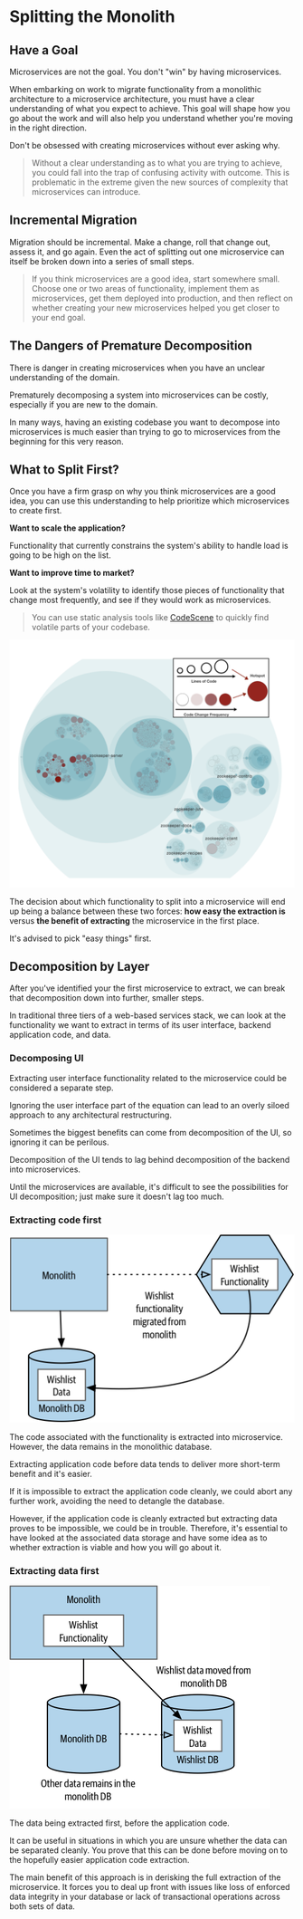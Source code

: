 # Splitting the Monolith

## Have a Goal

Microservices are not the goal. You don't "win" by having microservices.

When embarking on work to migrate functionality from a monolithic architecture to a microservice architecture, you must have a clear understanding of what you expect to achieve. This goal will shape how you go about the work and will also help you understand whether you're moving in the right direction.

Don't be obsessed with creating microservices without ever asking why.

> Without a clear understanding as to what you are trying to achieve, you could fall into the trap of confusing activity with outcome. This is problematic in the extreme given the new sources of complexity that microservices can introduce.


## Incremental Migration

Migration should be incremental. Make a change, roll that change out, assess it, and go again. Even the act of splitting out one microservice can itself be broken down into a series of small steps.

> If you think microservices are a good idea, start somewhere small. Choose one or two areas of functionality, implement them as microservices, get them deployed into production, and then reflect on whether creating your new microservices helped you get closer to your end goal.


## The Dangers of Premature Decomposition

There is danger in creating microservices when you have an unclear understanding of the domain.

Prematurely decomposing a system into microservices can be costly, especially if you are new to the domain.

In many ways, having an existing codebase you want to decompose into microservices is much easier than trying to go to microservices from the beginning for this very reason.


## What to Split First?

Once you have a firm grasp on why you think microservices are a good idea, you can use this understanding to help prioritize which microservices to create first.

**Want to scale the application?**

Functionality that currently constrains the system's ability to handle load is going to be high on the list.

**Want to improve time to market?**

Look at the system's volatility to identify those pieces of functionality that change most frequently, and see if they would work as microservices.

> You can use static analysis tools like [CodeScene](https://www.codescene.com/) to quickly find volatile parts of your codebase.

![](images/codescene.png)

The decision about which functionality to split into a microservice will end up being a balance between these two forces: **how easy the extraction is** versus **the benefit of extracting** the microservice in the first place.

It's advised to pick "easy things" first.


## Decomposition by Layer

After you've identified your the first microservice to extract, we can break that decomposition down into further, smaller steps.

In traditional three tiers of a web-based services stack, we can look at the functionality we want to extract in terms of its user interface, backend application code, and data.

### Decomposing UI

Extracting user interface functionality related to the microservice could be considered a separate step.

Ignoring the user interface part of the equation can lead to an overly siloed approach to any architectural restructuring.

Sometimes the biggest benefits can come from decomposition of the UI, so ignoring it can be perilous.

Decomposition of the UI tends to lag behind decomposition of the backend into microservices.

Until the microservices are available, it's difficult to see the possibilities for UI decomposition; just make sure it doesn't lag too much.


### Extracting code first

![](images/code-first.png)

The code associated with the functionality is extracted into microservice. However, the data remains in the monolithic database.

Extracting application code before data tends to deliver more short-term benefit and it's easier.

If it is impossible to extract the application code cleanly, we could abort any further work, avoiding the need to detangle the database.

However, if the application code is cleanly extracted but extracting data proves to be impossible, we could be in trouble. Therefore, it's essential to have looked at the associated data storage and have some idea as to whether extraction is viable and how you will go about it.


### Extracting data first

![](images/data-first.png)

The data being extracted first, before the application code.

It can be useful in situations in which you are unsure whether the data can be separated cleanly. You prove that this can be done before moving on to the hopefully easier application code extraction.

The main benefit of this approach is in derisking the full extraction of the microservice. It forces you to deal up front with issues like loss of enforced data integrity in your database or lack of transactional operations across both sets of data.
